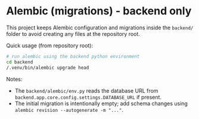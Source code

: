 Alembic (migrations) - backend only
===================================

This project keeps Alembic configuration and migrations inside the `backend/` folder to
avoid creating any files at the repository root.

Quick usage (from repository root):

```bash
# run alembic using the backend python environment
cd backend
/.venv/bin/alembic upgrade head
```

Notes:
- The `backend/alembic/env.py` reads the database URL from `backend.app.core.config.settings.DATABASE_URL` if present.
- The initial migration is intentionally empty; add schema changes using `alembic revision --autogenerate -m "..."`.
